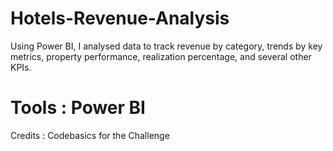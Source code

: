 # Hotels-Revenue-Analysis
Using Power BI, I analysed data to track revenue by category, trends by key metrics, property performance, realization percentage, and several other KPIs.

# Tools : Power BI
Credits : Codebasics for the Challenge 
